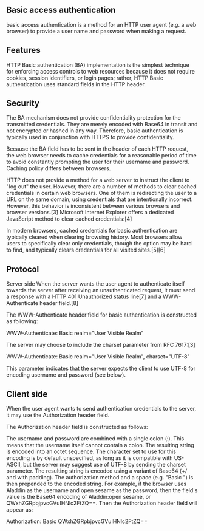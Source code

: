 ## Basic access authentication
 basic access authentication is a method for an HTTP user agent (e.g. a web browser) to provide a user name and password when making a request.

## Features

HTTP Basic authentication (BA) implementation is the simplest technique for enforcing access controls to web resources because it does not require cookies, session identifiers, or login pages; rather, HTTP Basic authentication uses standard fields in the HTTP header.

## Security

The BA mechanism does not provide confidentiality protection for the transmitted credentials. They are merely encoded with Base64 in transit and not encrypted or hashed in any way. Therefore, basic authentication is typically used in conjunction with HTTPS to provide confidentiality.

Because the BA field has to be sent in the header of each HTTP request, the web browser needs to cache credentials for a reasonable period of time to avoid constantly prompting the user for their username and password. Caching policy differs between browsers.

HTTP does not provide a method for a web server to instruct the client to "log out" the user. However, there are a number of methods to clear cached credentials in certain web browsers. One of them is redirecting the user to a URL on the same domain, using credentials that are intentionally incorrect. However, this behavior is inconsistent between various browsers and browser versions.[3] Microsoft Internet Explorer offers a dedicated JavaScript method to clear cached credentials:[4]

<script>document.execCommand('ClearAuthenticationCache');</script>
In modern browsers, cached credentials for basic authentication are typically cleared when clearing browsing history. Most browsers allow users to specifically clear only credentials, though the option may be hard to find, and typically clears credentials for all visited sites.[5][6]

## Protocol

Server side
When the server wants the user agent to authenticate itself towards the server after receiving an unauthenticated request, it must send a response with a HTTP 401 Unauthorized status line[7] and a WWW-Authenticate header field.[8]

The WWW-Authenticate header field for basic authentication is constructed as following:

WWW-Authenticate: Basic realm="User Visible Realm"

The server may choose to include the charset parameter from RFC 7617:[3]

WWW-Authenticate: Basic realm="User Visible Realm", charset="UTF-8"

This parameter indicates that the server expects the client to use UTF-8 for encoding username and password (see below).

## Client side

When the user agent wants to send authentication credentials to the server, it may use the Authorization header field.

The Authorization header field is constructed as follows:

The username and password are combined with a single colon (:). This means that the username itself cannot contain a colon.
The resulting string is encoded into an octet sequence. The character set to use for this encoding is by default unspecified, as long as it is compatible with US-ASCII, but the server may suggest use of UTF-8 by sending the charset parameter.
The resulting string is encoded using a variant of Base64 (+/ and with padding).
The authorization method and a space (e.g. "Basic ") is then prepended to the encoded string.
For example, if the browser uses Aladdin as the username and open sesame as the password, then the field's value is the Base64 encoding of Aladdin:open sesame, or QWxhZGRpbjpvcGVuIHNlc2FtZQ==. Then the Authorization header field will appear as:

Authorization: Basic QWxhZGRpbjpvcGVuIHNlc2FtZQ==